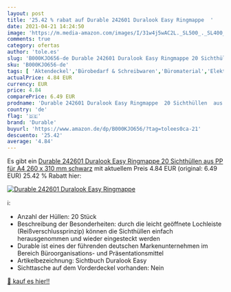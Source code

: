 ```yaml
---
layout: post
title: '25.42 % rabat auf Durable 242601 Duralook Easy Ringmappe  '
date: 2021-04-21 14:24:50
image: 'https://m.media-amazon.com/images/I/31w4j5wAC2L._SL500_._SL400_.jpg'
comments: true
category: ofertas
author: 'tole.es'
slug: 'B000KJO656-de Durable 242601 Duralook Easy Ringmappe 20 Sichthüllen aus...'
sku: 'B000KJO656-de'
tags: [ 'Aktendeckel','Bürobedarf & Schreibwaren','Büromaterial','Elektronik & Foto','Formulare & Dokumentation','Mappen & Sammler','Mappen, Ordner & Zubehör','Ordnerzubehör','Projektmappen','Präsentationsordner','Ringbücher','Ringbücher & Zubehör','durable', ]
actualPrice: 4.84 EUR
currency: EUR
price: 4.84
comparePrice: 6.49 EUR
prodname: 'Durable 242601 Duralook Easy Ringmappe  20 Sichthüllen  aus PP  für A4  260 x 310 mm  schwarz'
country: 'de'
flag: '🇩🇪'
brand: 'Durable'
buyurl: 'https://www.amazon.de/dp/B000KJO656/?tag=tolees0ca-21'
descuento: '25.42'
average: '4.84'
---
```


Es gibt ein [Durable 242601 Duralook Easy Ringmappe  20 Sichthüllen  aus PP  für A4  260 x 310 mm  schwarz](https://www.amazon.de/dp/B000KJO656/?tag=tolees0ca-21) mit aktuellem Preis 4.84 EUR (original: 6.49 EUR) 25.42 % Rabatt hier:

[![Durable 242601 Duralook Easy Ringmappe  ](https://m.media-amazon.com/images/I/31w4j5wAC2L._SL500_._SL400_.jpg)](https://www.amazon.de/dp/B000KJO656/?tag=tolees0ca-21)

ℹ️:

- Anzahl der Hüllen: 20 Stück
- Beschreibung der Besonderheiten: durch die leicht geöffnete Lochleiste (Reißverschlussprinzip) können die Sichthüllen einfach herausgenommen und wieder eingesteckt werden
- Durable ist eines der führenden deutschen Markenunternehmen im Bereich Büroorganisations- und Präsentationsmittel
- Artikelbezeichnung: Sichtbuch Duralook Easy
- Sichttasche auf dem Vorderdeckel vorhanden: Nein

[🛒 kauf es hier!!](https://www.amazon.de/dp/B000KJO656/?tag=tolees0ca-21)
